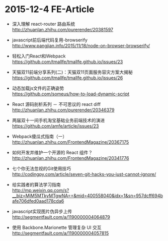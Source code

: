# 2015-12-4 FE-Article

- 深入理解 react-router 路由系统  
http://zhuanlan.zhihu.com/purerender/20381597

- javascript前后端代码复用-browserify  
http://www.pangjian.info/2015/11/18/node-on-browser-browserify/

- 轻松入门React和Webpack  
https://github.com/tmallfe/tmallfe.github.io/issues/23

- 天猫双11前端分享系列(二)：天猫双11页面服务容灾方案大揭秘  
https://github.com/tmallfe/tmallfe.github.io/issues/26

- 动态加载js文件的正确姿势  
https://github.com/someus/how-to-load-dynamic-script

- React 源码剖析系列 － 不可思议的 react diff  
http://zhuanlan.zhihu.com/purerender/20346379

- 两届双十一间手机淘宝基础业务前端技术的演进  
https://github.com/amfe/article/issues/23

- Webpack傻瓜式指南（一）  
http://zhuanlan.zhihu.com/FrontendMagazine/20367175

- 如何开发并维护一个开源的 React 组件？  
http://zhuanlan.zhihu.com/FrontendMagazine/20341776

- 七个你无法忽视的Git使用技巧  
http://codingpy.com/article/seven-git-hacks-you-just-cannot-ignore/

- 给实践者的算法学习指南  
http://mp.weixin.qq.com/s?__biz=MjM5MTkyMTgwNA==&mid=400558040&idx=1&sn=957dcff694bafe706dfed0aad178cda6


- javascript实现图片伪异步上传  
http://segmentfault.com/a/1190000004064879

- 使用 Backbone.Marionette 管理复杂 UI 交互  
http://segmentfault.com/a/1190000004057815
